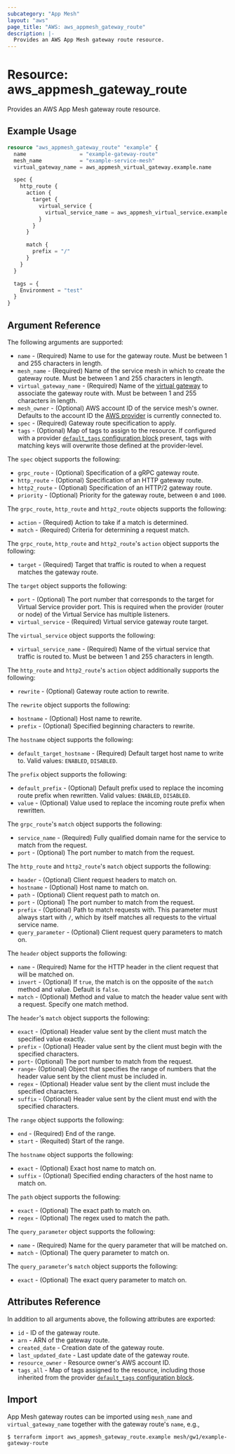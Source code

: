 ```yaml
---
subcategory: "App Mesh"
layout: "aws"
page_title: "AWS: aws_appmesh_gateway_route"
description: |-
  Provides an AWS App Mesh gateway route resource.
---
```


# Resource: aws_appmesh_gateway_route

Provides an AWS App Mesh gateway route resource.

## Example Usage

```terraform
resource "aws_appmesh_gateway_route" "example" {
  name                 = "example-gateway-route"
  mesh_name            = "example-service-mesh"
  virtual_gateway_name = aws_appmesh_virtual_gateway.example.name

  spec {
    http_route {
      action {
        target {
          virtual_service {
            virtual_service_name = aws_appmesh_virtual_service.example.name
          }
        }
      }

      match {
        prefix = "/"
      }
    }
  }

  tags = {
    Environment = "test"
  }
}
```

## Argument Reference

The following arguments are supported:

* `name` - (Required) Name to use for the gateway route. Must be between 1 and 255 characters in length.
* `mesh_name` - (Required) Name of the service mesh in which to create the gateway route. Must be between 1 and 255 characters in length.
* `virtual_gateway_name` - (Required) Name of the [virtual gateway](/docs/providers/aws/r/appmesh_virtual_gateway.html) to associate the gateway route with. Must be between 1 and 255 characters in length.
* `mesh_owner` - (Optional) AWS account ID of the service mesh's owner. Defaults to the account ID the [AWS provider][1] is currently connected to.
* `spec` - (Required) Gateway route specification to apply.
* `tags` - (Optional) Map of tags to assign to the resource. If configured with a provider [`default_tags` configuration block](https://registry.terraform.io/providers/hashicorp/aws/latest/docs#default_tags-configuration-block) present, tags with matching keys will overwrite those defined at the provider-level.

The `spec` object supports the following:

* `grpc_route` - (Optional) Specification of a gRPC gateway route.
* `http_route` - (Optional) Specification of an HTTP gateway route.
* `http2_route` - (Optional) Specification of an HTTP/2 gateway route.
* `priority` - (Optional) Priority for the gateway route, between `0` and `1000`.

The `grpc_route`, `http_route` and `http2_route` objects supports the following:

* `action` - (Required) Action to take if a match is determined.
* `match` - (Required) Criteria for determining a request match.

The `grpc_route`, `http_route` and `http2_route`'s `action` object supports the following:

* `target` - (Required) Target that traffic is routed to when a request matches the gateway route.

The `target` object supports the following:

* `port` - (Optional) The port number that corresponds to the target for Virtual Service provider port. This is required when the provider (router or node) of the Virtual Service has multiple listeners.
* `virtual_service` - (Required) Virtual service gateway route target.

The `virtual_service` object supports the following:

* `virtual_service_name` - (Required) Name of the virtual service that traffic is routed to. Must be between 1 and 255 characters in length.

The `http_route` and `http2_route`'s `action` object additionally supports the following:

* `rewrite` - (Optional) Gateway route action to rewrite.

The `rewrite` object supports the following:

* `hostname` - (Optional) Host name to rewrite.
* `prefix` - (Optional) Specified beginning characters to rewrite.

The `hostname` object supports the following:

* `default_target_hostname` - (Required) Default target host name to write to. Valid values: `ENABLED`, `DISABLED`.

The `prefix` object supports the following:

* `default_prefix` - (Optional) Default prefix used to replace the incoming route prefix when rewritten. Valid values: `ENABLED`, `DISABLED`.
* `value` - (Optional) Value used to replace the incoming route prefix when rewritten.

The `grpc_route`'s `match` object supports the following:

* `service_name` - (Required) Fully qualified domain name for the service to match from the request.
* `port` - (Optional) The port number to match from the request.

The `http_route` and `http2_route`'s `match` object supports the following:

* `header` - (Optional) Client request headers to match on.
* `hostname` - (Optional) Host name to match on.
* `path` - (Optional) Client request path to match on.
* `port` - (Optional) The port number to match from the request.
* `prefix` - (Optional) Path to match requests with. This parameter must always start with `/`, which by itself matches all requests to the virtual service name.
* `query_parameter` - (Optional) Client request query parameters to match on.

The `header` object supports the following:

* `name` - (Required) Name for the HTTP header in the client request that will be matched on.
* `invert` - (Optional) If `true`, the match is on the opposite of the `match` method and value. Default is `false`.
* `match` - (Optional) Method and value to match the header value sent with a request. Specify one match method.

The `header`'s `match` object supports the following:

* `exact` - (Optional) Header value sent by the client must match the specified value exactly.
* `prefix` - (Optional) Header value sent by the client must begin with the specified characters.
* `port`- (Optional) The port number to match from the request.
* `range`- (Optional) Object that specifies the range of numbers that the header value sent by the client must be included in.
* `regex` - (Optional) Header value sent by the client must include the specified characters.
* `suffix` - (Optional) Header value sent by the client must end with the specified characters.

The `range` object supports the following:

* `end` - (Required) End of the range.
* `start` - (Requited) Start of the range.

The `hostname` object supports the following:

* `exact` - (Optional) Exact host name to match on.
* `suffix` - (Optional) Specified ending characters of the host name to match on.

The `path` object supports the following:

* `exact` - (Optional) The exact path to match on.
* `regex` - (Optional) The regex used to match the path.

The `query_parameter` object supports the following:

* `name` - (Required) Name for the query parameter that will be matched on.
* `match` - (Optional) The query parameter to match on.

The `query_parameter`'s `match` object supports the following:

* `exact` - (Optional) The exact query parameter to match on.

## Attributes Reference

In addition to all arguments above, the following attributes are exported:

* `id` - ID of the gateway route.
* `arn` - ARN of the gateway route.
* `created_date` - Creation date of the gateway route.
* `last_updated_date` - Last update date of the gateway route.
* `resource_owner` - Resource owner's AWS account ID.
* `tags_all` - Map of tags assigned to the resource, including those inherited from the provider [`default_tags` configuration block](https://registry.terraform.io/providers/hashicorp/aws/latest/docs#default_tags-configuration-block).

## Import

App Mesh gateway routes can be imported using `mesh_name` and `virtual_gateway_name` together with the gateway route's `name`,
e.g.,

```
$ terraform import aws_appmesh_gateway_route.example mesh/gw1/example-gateway-route
```

[1]: /docs/providers/aws/index.html
